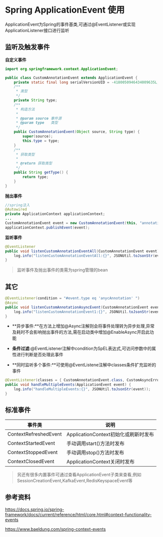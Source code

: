# Spring ApplicationEvent 使用
ApplicationEvent为Spring的事件基类,可通过@EventListener或实现ApplicationListener接口进行监听

## 监听及触发事件
**自定义事件**

```java
import org.springframework.context.ApplicationEvent;

public class CustomAnnotationEvent extends ApplicationEvent {
    private static final long serialVersionUID = -4180050946434009635L;
    /**
     * 类型
     */
    private String type;
    /**
     * 构造方法
     *
     * @param source 事件源
     * @param type   类型
     */
    public CustomAnnotationEvent(Object source, String type) {
        super(source);
        this.type = type;
    }
    /**
     * 获取类型
     *
     * @return 获取类型
     */
    public String getType() {
        return type;
    }
}
```

**抛出事件**

```java
//spring注入
@Autowired
private ApplicationContext applicationContext;
...
CustomAnnotationEvent event = new CustomAnnotationEvent(this, "annotation");
applicationContext.publishEvent(event);
```

**监听事件**

```java
@EventListener
public void listenCustomAnnotationEventAll(CustomAnnotationEvent event) {
    log.info("listenCustomAnnotationEventAll:{}", JSONUtil.toJsonStr(event));
}
```

> 监听事件及抛出事件的类需为spring管理的bean

## 其它

```java
@EventListener(condition = "#event.type eq 'anycAnnotation' ")
@Async
public void listenCustomAnnotationAsyncEvent(CustomAnnotationEvent event) {
	log.info("listenCustomAnnotationEvent1:{}", JSONUtil.toJsonStr(event));
}
```

* **异步事件:**在方法上增加@Async注解则会将事件处理转为异步处理,异常及耗时不会影响抛出事件的方法,需在启动类中增加@EnableAsync开启此功能

* **条件过滤:**@EventListener注解中condition为SpEL表达式,可访问参数中的属性进行判断是否处理此事件

* **同时监听多个事件:**可使用@EventListene注解中classes条件扩充监听的事件

```java
@EventListener(classes = { CustomAnnotationEvent.class, CustomAsyncErrorEvent.class,CustomAsyncEvent.class, CustomMetohEvent.class})
public void handleMultipleEvents(ApplicationEvent event) {
    log.info("handleMultipleEvents:{}", JSONUtil.toJsonStr(event));
}
```



## 标准事件

| 事件类                | 说明                                 |
| --------------------- | ------------------------------------ |
| ContextRefreshedEvent | ApplicationContext初始化或刷新时发布 |
| ContextStartedEvent   | 手动调用start()方法时发布            |
| ContextStoppedEvent   | 手动调用stop()方法时发布             |
| ContextClosedEvent    | ApplicationContext关闭时发布         |

> 另还有很多内置事件可通过查看ApplicationEvent子类来查看,例如SessionCreationEvent,KafkaEvent,RedisKeyspaceEvent等

## 参考资料

https://docs.spring.io/spring-framework/docs/current/reference/html/core.html#context-functionality-events

https://www.baeldung.com/spring-context-events
